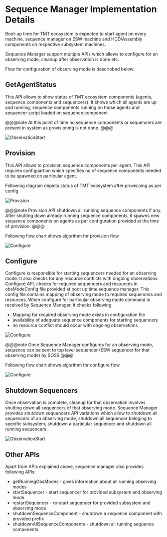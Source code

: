 # Sequence Manager Implementation Details

Boot-up time for TMT ecosystem is expected to start agent on every machine, sequence manager on ESW machine and HCD/Assembly components on
respective subsystem machines.

Sequence Manager support multiple APIs which allows to configure for an observing mode, cleanup after observation is done etc.

Flow for configuration of observing mode is descriobed below:

## GetAgentStatus
This API allows to show status of TMT ecosystem components (agents, sequence components and sequencers).
It shows which all agents are up and running, sequence components running on those agents and sequencer script loaded on sequence component

@@@note
At this point of time no sequence components or sequencers are present in system as provisioning is not done.
@@@

![ObservationStart](../../images/sequencemanager/sm1.png)

## Provision
This API allows to provision sequence components per agent. This API requires configuartion which specifies no of sequence components needed to be
spawned on particular agent.

Following diagram depicts status of TMT ecosystem after provisioing as per config

![Provision](../../images/sequencemanager/sm2.png)

@@@note
Provision API shutdown all running sequence components if any. After shutting down already running sequence components, it spawns new sequence
components on agents as per configuration provided at the time of provision.
@@@

Following flow chart shows algorithm for provision flow

![Configure](../../images/sequencemanager/provision.png)

## Configure
Configure is responsible for starting sequencers needed for an observing mode. It also checks for any resource conflicts with ongoing observations.
Configure API, checks for required sequencers and resources in obsModeConfig file provided at boot up time sequence manager. This config file contains mapping of observing mode
to required sequencers and resources. When configure for particular observing mode command is received by Sequence Manager, it checks following:

* Mapping for required observing mode exists in configuration file
* availability of adequate sequence components for starting sequencers
* no resource conflict should occur with ongoing observations

![Configure](../../images/sequencemanager/sm3.png)

@@@note
Once Sequence Manager configures for an observing mode, sequence can be sent to top level sequencer (ESW sequencer for that observing mode) by SOSS
@@@


Following flow chart shows algorithm for configure flow

![Configure](../../images/sequencemanager/configure.png)

## Shutdown Sequencers
Once observation is complete, cleanup for that observation involves shutting down all sequencers of that observing mode.
Sequence Manager provides shutdown sequencers API variations which allow to shutdown all sequencers of an observing mode, shutdown all sequencer beloging to specific
subsystem, shutdown a particular sequencer and shutdown all running sequencers.

![ObservationStart](../../images/sequencemanager/sm4.png)

## Other APIs
Apart from APIs explained above, sequence manager also provides following APIs:

* getRunningObsModes - gives information about all running observing modes
* startSequencer - start sequencer for provided subsystem and observing mode
* restartSequencer - re-start sequencer for provided subsystem and observing mode
* shutdownSequenceComponent - shutdown a sequence component with provided prefix
* shutdownAllSequenceComponents - shutdown all running sequence components
